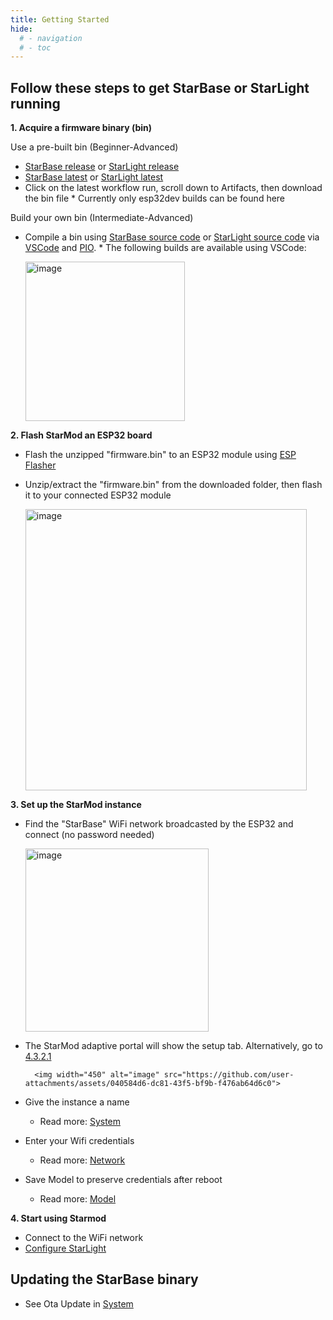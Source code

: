 ```yaml
---
title: Getting Started
hide:
  # - navigation
  # - toc
---
```


## Follow these steps to get StarBase or StarLight running

**1. Acquire a firmware binary (bin)**

Use a pre-built bin (Beginner-Advanced)
		
* [StarBase release](https://github.com/ewowi/StarBase/releases) or [StarLight release](https://github.com/MoonModules/StarLight/releases)
* [StarBase latest](https://github.com/ewowi/StarBase/actions) or [StarLight latest](https://github.com/MoonModules/StarLight/actions)
* Click on the latest workflow run, scroll down to Artifacts, then download the bin file
		* Currently only esp32dev builds can be found here

Build your own bin (Intermediate-Advanced)

  * Compile a bin using [StarBase source code](https://github.com/ewowi/StarBase) or [StarLight source code](https://github.com/MoonModules/StarLight) via [VSCode](https://code.visualstudio.com) and [PIO](https://platformio.org). 
        * The following builds are available using VSCode:
          
	<img width="255" alt="image" src="https://github.com/ewowi/StarDocs/assets/138451817/cbd75a65-0046-4008-8670-ef97f4393b82">

**2. Flash StarMod an ESP32 board**

* Flash the unzipped "firmware.bin" to an ESP32 module using [ESP Flasher](https://github.com/srg74/WLED-wemos-shield/tree/master/resources/Firmware/WLED_%20ESP_Flasher)
* Unzip/extract the "firmware.bin" from the downloaded folder, then flash it to your connected ESP32 module
      
	<img width="450" alt="image" src="https://github.com/ewowi/StarDocs/assets/138451817/c8ab160d-bba0-4d5b-aed4-c858fea3637f">

**3. Set up the StarMod instance**
    
* Find the "StarBase" WiFi network broadcasted by the ESP32 and connect (no password needed)

	<img width="293" alt="image" src="https://github.com/ewowi/StarDocs/assets/138451817/e7b1e16a-8014-42dc-9e07-f4e0cbf04efd">

* The StarMod adaptive portal will show the setup tab. Alternatively, go to [4.3.2.1](http://4.3.2.1)
  
        <img width="450" alt="image" src="https://github.com/user-attachments/assets/040584d6-dc81-43f5-bf9b-f476ab64d6c0">

* Give the instance a name
	* Read more: [System](/StarDocs/SysMod/SysModSystem)
  
* Enter your Wifi credentials
  * Read more: [Network](/StarDocs/SysMod/SysModNetwork)
* Save Model to preserve credentials after reboot
  * Read more: [Model](/StarDocs/SysMod/SysModModel)

**4. Start using Starmod**
  * Connect to the WiFi network
  * [Configure StarLight](/StarDocs/StarLight/GettingStarted)

## Updating the StarBase binary

* See Ota Update in [System](/StarDocs/SysMod/SysModSystem)
